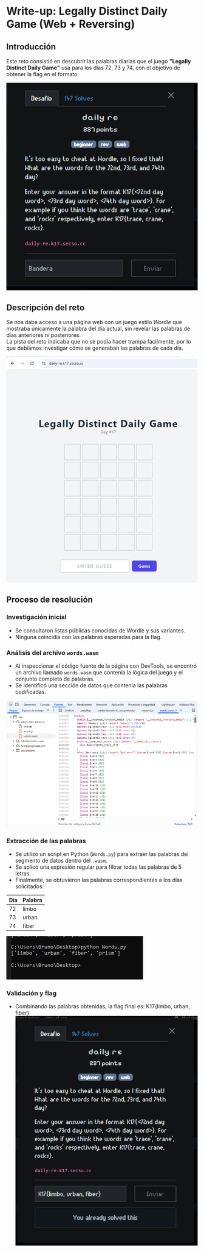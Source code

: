 # Write-up: Legally Distinct Daily Game (Web + Reversing)

## Introducción
Este reto consistió en descubrir las palabras diarias que el juego **"Legally Distinct Daily Game"** usa para los días 72, 73 y 74, con el objetivo de obtener la flag en el formato:

![Página del reto](imagenes/Desafio.PNG)

## Descripción del reto
Se nos daba acceso a una página web con un juego estilo *Wordle* que mostraba únicamente la palabra del día actual, sin revelar las palabras de días anteriores ni posteriores.  
La pista del reto indicaba que no se podía hacer trampa fácilmente, por lo que debíamos investigar cómo se generaban las palabras de cada día.


![Página del reto](imagenes/Pagina.PNG)

## Proceso de resolución

### Investigación inicial
- Se consultaron listas públicas conocidas de Wordle y sus variantes.  
- Ninguna coincidía con las palabras esperadas para la flag.

### Análisis del archivo `words.wasm`
- Al inspeccionar el código fuente de la página con DevTools, se encontró un archivo llamado `words.wasm` que contenía la lógica del juego y el conjunto completo de palabras.  
- Se identificó una sección de datos que contenía las palabras codificadas.

![Archivo words.wasm](imagenes/words.PNG)

### Extracción de las palabras
- Se utilizó un script en Python (`Words.py`) para extraer las palabras del segmento de datos dentro del `.wasm`.  
- Se aplicó una expresión regular para filtrar todas las palabras de 5 letras.
- Finalmente, se obtuvieron las palabras correspondientes a los días solicitados:

| Día | Palabra |
|-----|---------|
| 72  | limbo   |
| 73  | urban   |
| 74  | fiber   |

![Salida del script de Python](imagenes/respuesta.png)



### Validación y flag
- Combinando las palabras obtenidas, la flag final es: K17{limbo, urban, fiber}
![Flag encontrada subida](imagenes/Resuelto.PNG)


